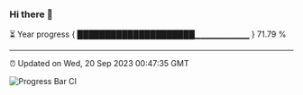 ### Hi there 👋

⏳ Year progress { █████████████████████▁▁▁▁▁▁▁▁▁ } 71.79 %

---

⏰ Updated on Wed, 20 Sep 2023 00:47:35 GMT

![Progress Bar CI](https://github.com/liununu/liununu/workflows/Progress%20Bar%20CI/badge.svg)
